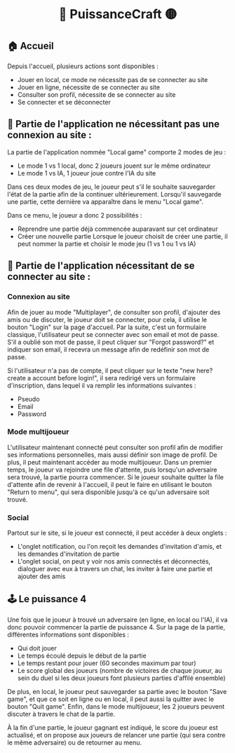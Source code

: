 <h1 align="center">
  🔴 PuissanceCraft 🟡
</h1>

## 🏠 Accueil
Depuis l'accueil, plusieurs actions sont disponibles :
* Jouer en local, ce mode ne nécessite pas de se connecter au site
* Jouer en ligne, nécessite de se connecter au site
* Consulter son profil, nécessite de se connecter au site
* Se connecter et se déconnecter


## 👤 Partie de l'application ne nécessitant pas une connexion au site :
La partie de l'application nommée "Local game" comporte 2 modes de jeu :
* Le mode 1 vs 1 local, donc 2 joueurs jouent sur le même ordinateur
* Le mode 1 vs IA, 1 joueur joue contre l'IA du site

Dans ces deux modes de jeu, le joueur peut s'il le souhaite sauvegarder l'état de la partie afin de la continuer ultérieurement.
Lorsqu'il sauvegarde une partie, cette dernière va apparaître dans le menu "Local game".

Dans ce menu, le joueur a donc 2 possibilités :
* Reprendre une partie déjà commencée auparavant sur cet ordinateur
* Créer une nouvelle partie
Lorsque le joueur choisit de créer une partie, il peut nommer la partie et choisir le mode jeu (1 vs 1 ou 1 vs IA)


## 👥 Partie de l'application nécessitant de se connecter au site :
### Connexion au site
Afin de jouer au mode "Multiplayer", de consulter son profil, d'ajouter des amis ou de discuter, le joueur doit se connecter, pour cela, il utilise le bouton "Login" sur la page d'accueil. Par la suite, c'est un formulaire classique, l'utilisateur peut se connecter avec son email et mot de passe. S'il a oublié son mot de passe, il peut cliquer sur "Forgot password?" et indiquer son email, il recevra un message afin de redéfinir son mot de passe.

Si l'utilisateur n'a pas de compte, il peut cliquer sur le texte "new here? create a account before login!", il sera redirigé vers un formulaire d'inscription, dans lequel il va remplir les informations suivantes :
* Pseudo
* Email
* Password

### Mode multijoueur
L'utilisateur maintenant connecté peut consulter son profil afin de modifier ses informations personnelles, mais aussi définir son image de profil. De plus, il peut maintenant accéder au mode multijoueur. Dans un premier temps, le joueur va rejoindre une file d'attente, puis lorsqu'un adversaire sera trouvé, la partie pourra commencer. Si le joueur souhaite quitter la file d'attente afin de revenir à l'accueil, il peut le faire en utilisant le bouton "Return to menu", qui sera disponible jusqu'à ce qu'un adversaire soit trouvé.


### Social
Partout sur le site, si le joueur est connecté, il peut accéder à deux onglets :
* L'onglet notification, ou l'on reçoit les demandes d'invitation d'amis, et les demandes d'invitation de partie
* L'onglet social, on peut y voir nos amis connectés et déconnectés, dialoguer avec eux à travers un chat, les inviter à faire une partie et ajouter des amis


## 🕹️ Le puissance 4
Une fois que le joueur à trouvé un adversaire (en ligne, en local ou l'IA), il va donc pouvoir commencer la partie de puissance 4. Sur la page de la partie, différentes informations sont disponibles :
* Qui doit jouer
* Le temps écoulé depuis le début de la partie
* Le temps restant pour jouer (60 secondes maximum par tour)
* Le score  global des joueurs (nombre de victoires de chaque joueur, au sein du duel si les deux joueurs font plusieurs parties d'affilé ensemble)

De plus, en local, le joueur peut sauvegarder sa partie avec le bouton "Save game", et que ce soit en ligne ou en local, il peut aussi la quitter avec le bouton "Quit game". Enfin, dans le mode multijoueur, les 2 joueurs peuvent discuter à travers le chat de la partie.

À la fin d'une partie, le joueur gagnant est indiqué, le score du joueur est actualisé, et on propose aux joueurs de relancer une partie (qui sera contre le même adversaire) ou de retourner au menu.
